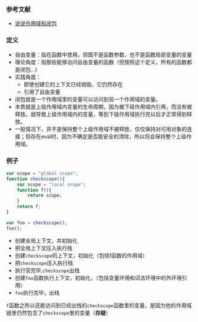 ### 参考文献

+ [说说作用域和闭包](https://juejin.cn/post/6844904165672484871#comment)

### 定义

+ 自由变量：指在函数中使用，但既不是函数参数，也不是函数局部变量的变量
+ 理论角度：指那些能够访问自由变量的函数（但按照这个定义，所有的函数都是闭包...)
+ 实践角度：
  + 即使创建它的上下文已经销毁，它仍然存在
  + 引用了自由变量
+ 闭包就是一个作用域里的变量可以访问到另一个作用域的变量。
+ 本质就是上级作用域内变量的生命周期，因为被下级作用域内引用，而没有被释放。就导致上级作用域内的变量，等到下级作用域执行完以后才正常得到释放。
+ 一般情况下，并不是保持整个上级作用域不被释放，仅仅保持对可用对象的连接；但存在eval时，因为不确定是否能安全的清除，所以将会保持整个上级作用域。

### 例子

```js
var scope = "global scope";
function checkscope(){
    var scope = "local scope";
    function f(){
        return scope;
    }
    return f;
}

var foo = checkscope();
foo();
```

+ 创建全局上下文，并初始化
+ 把全局上下文压入执行栈
+ 创建`checkscope`的上下文，初始化（包括f函数的作用域）
+ 把`checkscope`压入执行栈
+ 执行官完毕,`checkscope`出栈
+ 创建`foo`函数执行上下文，初始化，（包括变量环境和词法环境中的外环境引用）
+ `foo`执行完毕，出栈

`f`函数之所以还能访问到已经出栈的`checkscope`函数里的变量，是因为他的作用域链里仍然包含了`checkscope`里的变量（**存疑**）

